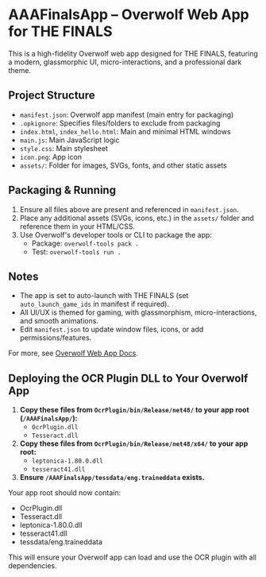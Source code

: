 # AAAFinalsApp – Overwolf Web App for THE FINALS

This is a high-fidelity Overwolf web app designed for THE FINALS, featuring a modern, glassmorphic UI, micro-interactions, and a professional dark theme. 

## Project Structure
- `manifest.json`: Overwolf app manifest (main entry for packaging)
- `.opkignore`: Specifies files/folders to exclude from packaging
- `index.html`, `index_hello.html`: Main and minimal HTML windows
- `main.js`: Main JavaScript logic
- `style.css`: Main stylesheet
- `icon.png`: App icon
- `assets/`: Folder for images, SVGs, fonts, and other static assets

## Packaging & Running
1. Ensure all files above are present and referenced in `manifest.json`.
2. Place any additional assets (SVGs, icons, etc.) in the `assets/` folder and reference them in your HTML/CSS.
3. Use Overwolf's developer tools or CLI to package the app:
   - Package: `overwolf-tools pack .`
   - Test:    `overwolf-tools run .`

## Notes
- The app is set to auto-launch with THE FINALS (set `auto_launch_game_ids` in manifest if required).
- All UI/UX is themed for gaming, with glassmorphism, micro-interactions, and smooth animations.
- Edit `manifest.json` to update window files, icons, or add permissions/features.

For more, see [Overwolf Web App Docs](https://overwolf.github.io/docs/api/overwolf-web/).

## Deploying the OCR Plugin DLL to Your Overwolf App

1. **Copy these files from `OcrPlugin/bin/Release/net48/` to your app root (`/AAAFinalsApp/`):**
   - `OcrPlugin.dll`
   - `Tesseract.dll`
2. **Copy these files from `OcrPlugin/bin/Release/net48/x64/` to your app root:**
   - `leptonica-1.80.0.dll`
   - `tesseract41.dll`
3. **Ensure `/AAAFinalsApp/tessdata/eng.traineddata` exists.**

Your app root should now contain:
- OcrPlugin.dll
- Tesseract.dll
- leptonica-1.80.0.dll
- tesseract41.dll
- tessdata/eng.traineddata

This will ensure your Overwolf app can load and use the OCR plugin with all dependencies.
